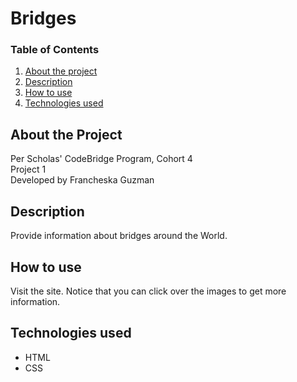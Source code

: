 # Bridges 

### Table of Contents

1. [About the project](#about)
2. [Description](#description)
3. [How to use](#instructions)
4. [Technologies used](#technologies)

## About the Project

Per Scholas' CodeBridge Program, Cohort 4
<br />
Project 1
<br />
Developed by Francheska Guzman

## Description

Provide information about bridges around the World.

## How to use

Visit the site. Notice that you can click over the images to get more information.

## Technologies used

* HTML
* CSS